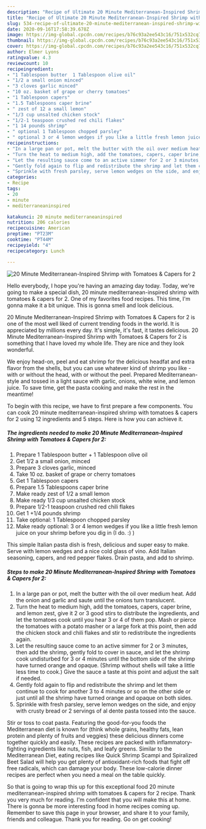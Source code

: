 ```yaml
---
description: "Recipe of Ultimate 20 Minute Mediterranean-Inspired Shrimp with Tomatoes &amp;amp; Capers for 2"
title: "Recipe of Ultimate 20 Minute Mediterranean-Inspired Shrimp with Tomatoes &amp;amp; Capers for 2"
slug: 534-recipe-of-ultimate-20-minute-mediterranean-inspired-shrimp-with-tomatoes-and-amp-capers-for-2
date: 2020-09-16T17:58:39.678Z
image: https://img-global.cpcdn.com/recipes/b76c93a2ee543c16/751x532cq70/20-minute-mediterranean-inspired-shrimp-with-tomatoes-capers-for-2-recipe-main-photo.jpg
thumbnail: https://img-global.cpcdn.com/recipes/b76c93a2ee543c16/751x532cq70/20-minute-mediterranean-inspired-shrimp-with-tomatoes-capers-for-2-recipe-main-photo.jpg
cover: https://img-global.cpcdn.com/recipes/b76c93a2ee543c16/751x532cq70/20-minute-mediterranean-inspired-shrimp-with-tomatoes-capers-for-2-recipe-main-photo.jpg
author: Elmer Lyons
ratingvalue: 4.3
reviewcount: 10
recipeingredient:
- "1 Tablespoon butter  1 Tablespoon olive oil"
- "1/2 a small onion minced"
- "3 cloves garlic minced"
- "10 oz. basket of grape or cherry tomatoes"
- "1 Tablespoon capers"
- "1.5 Tablespoons caper brine"
- " zest of 12 a small lemon"
- "1/3 cup unsalted chicken stock"
- "1/2-1 teaspoon crushed red chili flakes"
- "1 14 pounds shrimp"
- " optional 1 Tablespoon chopped parsley"
- " optional 3 or 4 lemon wedges if you like a little fresh lemon juice on your shrimp before you dig in I do  "
recipeinstructions:
- "In a large pan or pot, melt the butter with the oil over medium heat. Add the onion and garlic and saute until the onions turn translucent."
- "Turn the heat to medium high, add the tomatoes, capers, caper brine, and lemon zest, give it 2 or 3 good stirs to distribute the ingredients, and let the tomatoes cook until you hear 3 or 4 of them pop. Mash or pierce the tomatoes with a potato masher or a large fork at this point, then add the chicken stock and chili flakes and stir to redistribute the ingredients again."
- "Let the resulting sauce come to an active simmer for 2 or 3 minutes, then add the shrimp, gently fold to cover in sauce, and let the shrimp cook undisturbed for 3 or 4 minutes until the bottom side of the shrimp have turned orange and opaque. (Shrimp without shells will take a little less time to cook.) Give the sauce a taste at this point and adjust the salt if needed."
- "Gently fold again to flip and redistribute the shrimp and let them continue to cook for another 3 to 4 minutes or so on the other side or just until all the shrimp have turned orange and opaque on both sides."
- "Sprinkle with fresh parsley, serve lemon wedges on the side, and enjoy with crusty bread or 2 servings of al dente pasta tossed into the sauce."
categories:
- Recipe
tags:
- 20
- minute
- mediterraneaninspired

katakunci: 20 minute mediterraneaninspired 
nutrition: 206 calories
recipecuisine: American
preptime: "PT23M"
cooktime: "PT44M"
recipeyield: "4"
recipecategory: Lunch

---
```



![20 Minute Mediterranean-Inspired Shrimp with Tomatoes &amp; Capers for 2](https://img-global.cpcdn.com/recipes/b76c93a2ee543c16/751x532cq70/20-minute-mediterranean-inspired-shrimp-with-tomatoes-capers-for-2-recipe-main-photo.jpg)

Hello everybody, I hope you're having an amazing day today. Today, we're going to make a special dish, 20 minute mediterranean-inspired shrimp with tomatoes &amp; capers for 2. One of my favorites food recipes. This time, I'm gonna make it a bit unique. This is gonna smell and look delicious.

20 Minute Mediterranean-Inspired Shrimp with Tomatoes &amp; Capers for 2 is one of the most well liked of current trending foods in the world. It is appreciated by millions every day. It's simple, it's fast, it tastes delicious. 20 Minute Mediterranean-Inspired Shrimp with Tomatoes &amp; Capers for 2 is something that I have loved my whole life. They are nice and they look wonderful.

We enjoy head-on, peel and eat shrimp for the delicious headfat and extra flavor from the shells, but you can use whatever kind of shrimp you like - with or without the head, with or without the peel. Prepared Mediterranean-style and tossed in a light sauce with garlic, onions, white wine, and lemon juice. To save time, get the pasta cooking and make the rest in the meantime!


To begin with this recipe, we have to first prepare a few components. You can cook 20 minute mediterranean-inspired shrimp with tomatoes &amp; capers for 2 using 12 ingredients and 5 steps. Here is how you can achieve it.

<!--inarticleads1-->

##### The ingredients needed to make 20 Minute Mediterranean-Inspired Shrimp with Tomatoes &amp; Capers for 2:

1. Prepare 1 Tablespoon butter + 1 Tablespoon olive oil
1. Get 1/2 a small onion, minced
1. Prepare 3 cloves garlic, minced
1. Take 10 oz. basket of grape or cherry tomatoes
1. Get 1 Tablespoon capers
1. Prepare 1.5 Tablespoons caper brine
1. Make ready  zest of 1/2 a small lemon
1. Make ready 1/3 cup unsalted chicken stock
1. Prepare 1/2-1 teaspoon crushed red chili flakes
1. Get 1 +1/4 pounds shrimp
1. Take  optional: 1 Tablespoon chopped parsley
1. Make ready  optional: 3 or 4 lemon wedges if you like a little fresh lemon juice on your shrimp before you dig in (I do. :) )


This simple Italian pasta dish is fresh, delicious and super easy to make. Serve with lemon wedges and a nice cold glass of vino. Add Italian seasoning, capers, and red pepper flakes. Drain pasta, and add to shrimp. 

<!--inarticleads2-->

##### Steps to make 20 Minute Mediterranean-Inspired Shrimp with Tomatoes &amp; Capers for 2:

1. In a large pan or pot, melt the butter with the oil over medium heat. Add the onion and garlic and saute until the onions turn translucent.
1. Turn the heat to medium high, add the tomatoes, capers, caper brine, and lemon zest, give it 2 or 3 good stirs to distribute the ingredients, and let the tomatoes cook until you hear 3 or 4 of them pop. Mash or pierce the tomatoes with a potato masher or a large fork at this point, then add the chicken stock and chili flakes and stir to redistribute the ingredients again.
1. Let the resulting sauce come to an active simmer for 2 or 3 minutes, then add the shrimp, gently fold to cover in sauce, and let the shrimp cook undisturbed for 3 or 4 minutes until the bottom side of the shrimp have turned orange and opaque. (Shrimp without shells will take a little less time to cook.) Give the sauce a taste at this point and adjust the salt if needed.
1. Gently fold again to flip and redistribute the shrimp and let them continue to cook for another 3 to 4 minutes or so on the other side or just until all the shrimp have turned orange and opaque on both sides.
1. Sprinkle with fresh parsley, serve lemon wedges on the side, and enjoy with crusty bread or 2 servings of al dente pasta tossed into the sauce.


Stir or toss to coat pasta. Featuring the good-for-you foods the Mediterranean diet is known for (think whole grains, healthy fats, lean protein and plenty of fruits and veggies) these delicious dinners come together quickly and easily. These recipes are packed with inflammatory-fighting ingredients like nuts, fish, and leafy greens. Similar to the Mediterranean Diet, eating recipes like Quick Shrimp Scampi and Spiralized Beet Salad will help you get plenty of antioxidant-rich foods that fight off free radicals, which can damage your body. These low-calorie dinner recipes are perfect when you need a meal on the table quickly. 

So that is going to wrap this up for this exceptional food 20 minute mediterranean-inspired shrimp with tomatoes &amp; capers for 2 recipe. Thank you very much for reading. I'm confident that you will make this at home. There is gonna be more interesting food in home recipes coming up. Remember to save this page in your browser, and share it to your family, friends and colleague. Thank you for reading. Go on get cooking!
